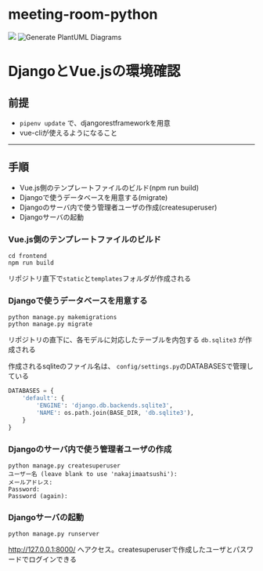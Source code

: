 # meeting-room-python

![](https://github.com/ModelingKai/meeting-room-python/workflows/Python%20application/badge.svg)
![Generate PlantUML Diagrams](https://github.com/ModelingKai/meeting-room-python/workflows/Generate%20PlantUML%20Diagrams/badge.svg)


# DjangoとVue.jsの環境確認

## 前提
- `pipenv update` で、djangorestframeworkを用意
- vue-cliが使えるようになること

---
## 手順

- Vue.js側のテンプレートファイルのビルド(npm run build)
- Djangoで使うデータベースを用意する(migrate)
- Djangoのサーバ内で使う管理者ユーザの作成(createsuperuser)
- Djangoサーバの起動

### Vue.js側のテンプレートファイルのビルド

```shell
cd frontend
npm run build
```

リポジトリ直下で`static`と`templates`フォルダが作成される


###  Djangoで使うデータベースを用意する

```shell
python manage.py makemigrations
python manage.py migrate
```

リポジトリの直下に、各モデルに対応したテーブルを内包する `db.sqlite3` が作成される

作成されるsqliteのファイル名は、 `config/settings.py`のDATABASESで管理している

```python
DATABASES = {
    'default': {
        'ENGINE': 'django.db.backends.sqlite3',
        'NAME': os.path.join(BASE_DIR, 'db.sqlite3'),
    }
}
```

### Djangoのサーバ内で使う管理者ユーザの作成

```shell
python manage.py createsuperuser
ユーザー名 (leave blank to use 'nakajimaatsushi'): 
メールアドレス: 
Password: 
Password (again): 
```

### Djangoサーバの起動

```shell
python manage.py runserver
```

http://127.0.0.1:8000/ へアクセス。createsuperuserで作成したユーザとパスワードでログインできる
